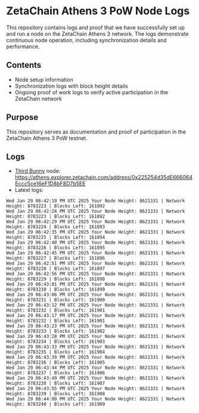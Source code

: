 # ZetaChain Athens 3 PoW Node Logs
This repository contains logs and proof that we have successfully set up and run a node on the ZetaChain Athens 3 network. The logs demonstrate continuous node operation, including synchronization details and performance.

## Contents
- Node setup information
- Synchronization logs with block height details
- Ongoing proof of work logs to verify active participation in the ZetaChain network

## Purpose
This repository serves as documentation and proof of participation in the ZetaChain Athens 3 PoW testnet.

## Logs

- [Third Bunny](https://thirdbunny.xyz/) node: https://athens.explorer.zetachain.com/address/0x225254d35dE666064Eccc5ce16eF1D8bF8D7b5EE
- Latest logs:
```
Wed Jan 29 06:42:19 PM UTC 2025 Your Node Height: 8621331 | Network Height: 8783223 | Blocks Left: 161892
Wed Jan 29 06:42:24 PM UTC 2025 Your Node Height: 8621331 | Network Height: 8783223 | Blocks Left: 161892
Wed Jan 29 06:42:29 PM UTC 2025 Your Node Height: 8621331 | Network Height: 8783224 | Blocks Left: 161893
Wed Jan 29 06:42:35 PM UTC 2025 Your Node Height: 8621331 | Network Height: 8783225 | Blocks Left: 161894
Wed Jan 29 06:42:40 PM UTC 2025 Your Node Height: 8621331 | Network Height: 8783226 | Blocks Left: 161895
Wed Jan 29 06:42:45 PM UTC 2025 Your Node Height: 8621331 | Network Height: 8783227 | Blocks Left: 161896
Wed Jan 29 06:42:51 PM UTC 2025 Your Node Height: 8621331 | Network Height: 8783228 | Blocks Left: 161897
Wed Jan 29 06:42:56 PM UTC 2025 Your Node Height: 8621331 | Network Height: 8783229 | Blocks Left: 161898
Wed Jan 29 06:43:01 PM UTC 2025 Your Node Height: 8621331 | Network Height: 8783230 | Blocks Left: 161899
Wed Jan 29 06:43:06 PM UTC 2025 Your Node Height: 8621331 | Network Height: 8783231 | Blocks Left: 161900
Wed Jan 29 06:43:12 PM UTC 2025 Your Node Height: 8621331 | Network Height: 8783232 | Blocks Left: 161901
Wed Jan 29 06:43:17 PM UTC 2025 Your Node Height: 8621331 | Network Height: 8783232 | Blocks Left: 161901
Wed Jan 29 06:43:23 PM UTC 2025 Your Node Height: 8621331 | Network Height: 8783233 | Blocks Left: 161902
Wed Jan 29 06:43:28 PM UTC 2025 Your Node Height: 8621331 | Network Height: 8783234 | Blocks Left: 161903
Wed Jan 29 06:43:33 PM UTC 2025 Your Node Height: 8621331 | Network Height: 8783235 | Blocks Left: 161904
Wed Jan 29 06:43:39 PM UTC 2025 Your Node Height: 8621331 | Network Height: 8783236 | Blocks Left: 161905
Wed Jan 29 06:43:44 PM UTC 2025 Your Node Height: 8621331 | Network Height: 8783237 | Blocks Left: 161906
Wed Jan 29 06:43:49 PM UTC 2025 Your Node Height: 8621331 | Network Height: 8783238 | Blocks Left: 161907
Wed Jan 29 06:43:55 PM UTC 2025 Your Node Height: 8621331 | Network Height: 8783239 | Blocks Left: 161908
Wed Jan 29 06:44:00 PM UTC 2025 Your Node Height: 8621331 | Network Height: 8783240 | Blocks Left: 161909
```

